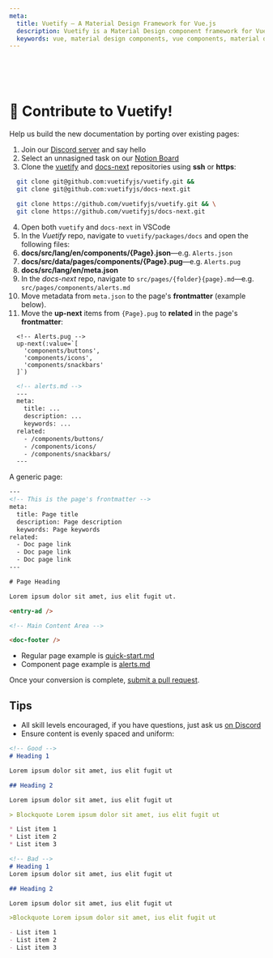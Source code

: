 ```yaml
---
meta:
  title: Vuetify — A Material Design Framework for Vue.js
  description: Vuetify is a Material Design component framework for Vue.js. It aims to provide all the tools necessary to create beautiful content rich applications.
  keywords: vue, material design components, vue components, material design components, vuetify, vuetify.js, component framework
---
```


<br>
<br>
<br>

# 🎉 Contribute to Vuetify!

Help us build the new documentation by porting over existing pages:

1. Join our [Discord server](https://discord.gg/HJXwxMy) and say hello
2. Select an unnasigned task on our [Notion Board](https://www.notion.so/vuetify/e8053365c88b4b238ebe4fd187057d03?v=33d6efa7be664eb088164810c70928eb)
3. Clone the [vuetify](https://github.com/vuetifyjs/vuetify) and [docs-next](https://github.com/vuetifyjs/docs-next) repositories using **ssh** or **https**:
  ```bash
    git clone git@github.com:vuetifyjs/vuetify.git &&
    git clone git@github.com:vuetifyjs/docs-next.git
  ```
  ```bash
    git clone https://github.com/vuetifyjs/vuetify.git && \
    git clone https://github.com/vuetifyjs/docs-next.git
  ```
4. Open both `vuetify` and `docs-next` in VSCode
5. In the *Vuetify* repo, navigate to `vuetify/packages/docs` and open the following files:
  1. **docs/src/lang/en/components/{Page}.json**—e.g. `Alerts.json`
  2. **docs/src/data/pages/components/{Page}.pug**—e.g. `Alerts.pug`
  3. **docs/src/lang/en/meta.json**
7. In the *docs-next* repo, navigate to `src/pages/{folder}{page}.md`—e.g. `src/pages/components/alerts.md`
8. Move metadata from `meta.json` to the page's **frontmatter** (example below).
9. Move the __up-next__ items from `{Page}.pug` to __related__ in the page's **frontmatter**:

```pug
  <!-- Alerts.pug -->
  up-next(:value=`[
    'components/buttons',
    'components/icons',
    'components/snackbars'
  ]`)
```
```html
  <!-- alerts.md -->
  ---
  meta:
    title: ...
    description: ...
    keywords: ...
  related:
    - /components/buttons/
    - /components/icons/
    - /components/snackbars/
  ---
```

A generic page:

```html
---
<!-- This is the page's frontmatter -->
meta:
  title: Page title
  description: Page description
  keywords: Page keywords
related:
  - Doc page link
  - Doc page link
  - Doc page link
---

# Page Heading

Lorem ipsum dolor sit amet, ius elit fugit ut.

<entry-ad />

<!-- Main Content Area -->

<doc-footer />
```

* Regular page example is [quick-start.md](https://github.com/vuetifyjs/docs-next/blob/master/src/pages/en/getting-started/quick-start.md)
* Component page example is [alerts.md](https://github.com/vuetifyjs/docs-next/blob/master/src/pages/en/components/alerts.md)

Once your conversion is complete, [submit a pull request](https://github.com/vuetifyjs/docs-next/pulls).

## Tips

* All skill levels encouraged, if you have questions, just ask us [on Discord](https://community.vuetifyjs.com/)
* Ensure content is evenly spaced and uniform:

```md
<!-- Good -->
# Heading 1

Lorem ipsum dolor sit amet, ius elit fugit ut

## Heading 2

Lorem ipsum dolor sit amet, ius elit fugit ut

> Blockquote Lorem ipsum dolor sit amet, ius elit fugit ut

* List item 1
* List item 2
* List item 3

<!-- Bad -->
# Heading 1
Lorem ipsum dolor sit amet, ius elit fugit ut

## Heading 2

Lorem ipsum dolor sit amet, ius elit fugit ut

>Blockquote Lorem ipsum dolor sit amet, ius elit fugit ut

- List item 1
- List item 2
- List item 3
```

